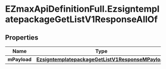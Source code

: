 # EZmaxApiDefinitionFull.EzsigntemplatepackageGetListV1ResponseAllOf

## Properties

Name | Type | Description | Notes
------------ | ------------- | ------------- | -------------
**mPayload** | [**EzsigntemplatepackageGetListV1ResponseMPayload**](EzsigntemplatepackageGetListV1ResponseMPayload.md) |  | 


